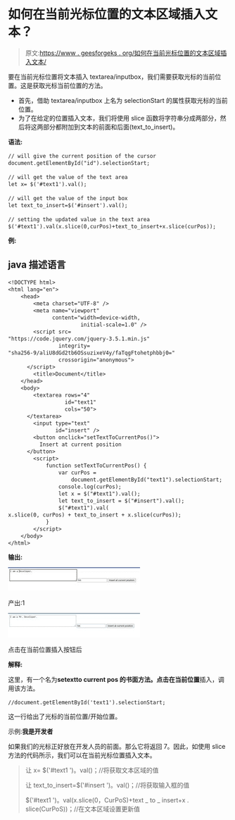 # 如何在当前光标位置的文本区域插入文本？

> 原文:[https://www . geesforgeks . org/如何在当前光标位置的文本区域插入文本/](https://www.geeksforgeeks.org/how-to-insert-text-into-the-textarea-at-the-current-cursor-position/)

要在当前光标位置将文本插入 textarea/inputbox，我们需要获取光标的当前位置。这是获取光标当前位置的方法。

*   首先，借助 textarea/inputbox 上名为 selectionStart 的属性获取光标的当前位置。
*   为了在给定的位置插入文本，我们将使用 slice 函数将字符串分成两部分，然后将这两部分都附加到文本的前面和后面(text_to_insert)。

**语法:**

```
// will give the current position of the cursor
document.getElementById("id").selectionStart; 

// will get the value of the text area
let x= $('#text1').val();

// will get the value of the input box
let text_to_insert=$('#insert').val();

// setting the updated value in the text area
$('#text1').val(x.slice(0,curPos)+text_to_insert+x.slice(curPos));
```

**例:**

## java 描述语言

```
<!DOCTYPE html>
<html lang="en">
    <head>
        <meta charset="UTF-8" />
        <meta name="viewport"
              content="width=device-width,
                       initial-scale=1.0" />
        <script src=
"https://code.jquery.com/jquery-3.5.1.min.js"
                integrity=
"sha256-9/aliU8dGd2tb6OSsuzixeV4y/faTqgFtohetphbbj0="
                crossorigin="anonymous">
      </script>
        <title>Document</title>
    </head>
    <body>
        <textarea rows="4"
                  id="text1"
                  cols="50">
      </textarea>
        <input type="text"
               id="insert" />
        <button onclick="setTextToCurrentPos()">
          Insert at current position
      </button>
        <script>
            function setTextToCurrentPos() {
                var curPos =
                    document.getElementById("text1").selectionStart;
                console.log(curPos);
                let x = $("#text1").val();
                let text_to_insert = $("#insert").val();
                $("#text1").val(
x.slice(0, curPos) + text_to_insert + x.slice(curPos));
            }
        </script>
    </body>
</html>
```

**输出:**

![](img/4683ce2c5c194cada1c0e56e40e6dafa.png)

产出:1

![](img/3610276d412e9da09523d4a47680065f.png)

点击在当前位置插入按钮后

**解释:**

这里，有一个名为**setextto current pos 的书面方法。**点击**在当前位置**插入，调用该方法。

```
//document.getElementById('text1').selectionStart;
```

这一行给出了光标的当前位置/开始位置。

示例:**我是开发者**

如果我们的光标正好放在开发人员的前面。那么它将返回 7。因此，如使用 slice 方法的代码所示，我们可以在当前光标位置插入文本。

> 让 x= $('#text1 ')。val()；//将获取文本区域的值
> 
> 让 text_to_insert=$('#insert ')。val()；//将获取输入框的值
> 
> $('#text1 ')。val(x.slice(0，CurPoS)+text _ to _ insert+x . slice(CurPoS))；//在文本区域设置更新值